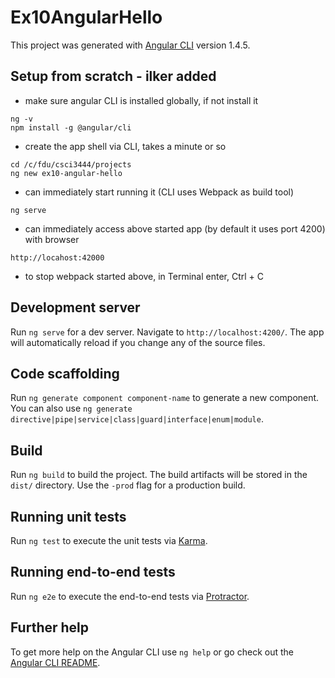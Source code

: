 # Ex10AngularHello

This project was generated with [Angular CLI](https://github.com/angular/angular-cli) version 1.4.5.

## Setup from scratch - ilker added
+ make sure angular CLI is installed globally, if not install it
```
ng -v
npm install -g @angular/cli
```
+ create the app shell via CLI, takes a minute or so
```
cd /c/fdu/csci3444/projects
ng new ex10-angular-hello
```
+ can immediately start running it (CLI uses Webpack as build tool)
```
ng serve
```
+ can immediately access above started app (by default it uses port 4200) with browser
```
http://locahost:42000
```
+ to stop webpack started above, in Terminal enter, Ctrl + C

## Development server

Run `ng serve` for a dev server. Navigate to `http://localhost:4200/`. The app will automatically reload if you change any of the source files.

## Code scaffolding

Run `ng generate component component-name` to generate a new component. You can also use `ng generate directive|pipe|service|class|guard|interface|enum|module`.

## Build

Run `ng build` to build the project. The build artifacts will be stored in the `dist/` directory. Use the `-prod` flag for a production build.

## Running unit tests

Run `ng test` to execute the unit tests via [Karma](https://karma-runner.github.io).

## Running end-to-end tests

Run `ng e2e` to execute the end-to-end tests via [Protractor](http://www.protractortest.org/).

## Further help

To get more help on the Angular CLI use `ng help` or go check out the [Angular CLI README](https://github.com/angular/angular-cli/blob/master/README.md).
